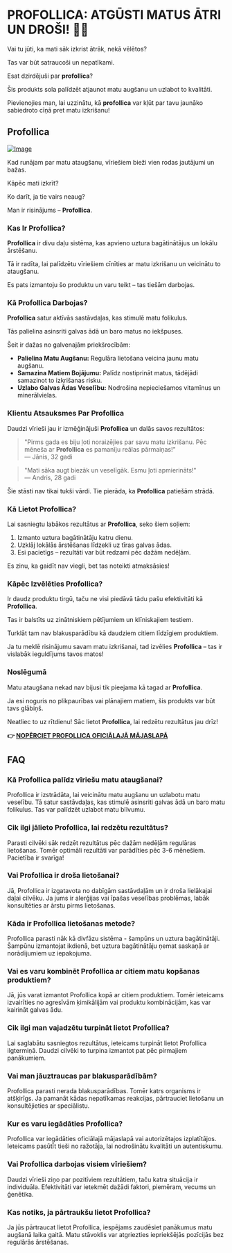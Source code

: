 # PROFOLLICA: ATGŪSTI MATUS ĀTRI UN DROŠI! 💪🧴

Vai tu jūti, ka mati sāk izkrist ātrāk, nekā vēlētos? 

Tas var būt satraucoši un nepatīkami. 

Esat dzirdējuši par **profollica**? 

Šis produkts sola palīdzēt atjaunot matu augšanu un uzlabot to kvalitāti. 

Pievienojies man, lai uzzinātu, kā **profollica** var kļūt par tavu jaunāko sabiedroto cīņā pret matu izkrišanu!

## Profollica

[![Image](https://www2.sellhealth.com/57/profollica_icon002_300x400.gif)](https://gchaffi.com/Ll2xRRA1)

Kad runājam par matu ataugšanu, vīriešiem bieži vien rodas jautājumi un bažas. 

Kāpēc mati izkrīt? 

Ko darīt, ja tie vairs neaug?

Man ir risinājums – **Profollica**.

### Kas Ir Profollica?

**Profollica** ir divu daļu sistēma, kas apvieno uztura bagātinātājus un lokālu ārstēšanu. 

Tā ir radīta, lai palīdzētu vīriešiem cīnīties ar matu izkrišanu un veicinātu to ataugšanu.

Es pats izmantoju šo produktu un varu teikt – tas tiešām darbojas.

### Kā Profollica Darbojas?

**Profollica** satur aktīvās sastāvdaļas, kas stimulē matu folikulus. 

Tās palielina asinsriti galvas ādā un baro matus no iekšpuses. 

Šeit ir dažas no galvenajām priekšrocībām:

- **Palielina Matu Augšanu:** Regulāra lietošana veicina jaunu matu augšanu.
- **Samazina Matiem Bojājumu:** Palīdz nostiprināt matus, tādējādi samazinot to izkrišanas risku.
- **Uzlabo Galvas Ādas Veselību:** Nodrošina nepieciešamos vitamīnus un minerālvielas.

### Klientu Atsauksmes Par Profollica

Daudzi vīrieši jau ir izmēģinājuši **Profollica** un dalās savos rezultātos:

> "Pirms gada es biju ļoti noraizējies par savu matu izkrišanu. Pēc mēneša ar **Profollica** es pamanīju reālas pārmaiņas!"  
> — Jānis, 32 gadi

> "Mati sāka augt biezāk un veselīgāk. Esmu ļoti apmierināts!"  
> — Andris, 28 gadi

Šie stāsti nav tikai tukši vārdi. Tie pierāda, ka **Profollica** patiešām strādā.

### Kā Lietot Profollica?

Lai sasniegtu labākos rezultātus ar **Profollica**, seko šiem soļiem:

1. Izmanto uztura bagātinātāju katru dienu.
2. Uzklāj lokālās ārstēšanas līdzekli uz tīras galvas ādas.
3. Esi pacietīgs – rezultāti var būt redzami pēc dažām nedēļām.

Es zinu, ka gaidīt nav viegli, bet tas noteikti atmaksāsies!

### Kāpēc Izvēlēties Profollica?

Ir daudz produktu tirgū, taču ne visi piedāvā tādu pašu efektivitāti kā **Profollica**.

Tas ir balstīts uz zinātniskiem pētījumiem un klīniskajiem testiem.

Turklāt tam nav blakusparādību kā daudziem citiem līdzīgiem produktiem.

Ja tu meklē risinājumu savam matu izkrišanai, tad izvēlies **Profollica** – tas ir vislabāk ieguldījums tavos matos!

### Noslēgumā

Matu ataugšana nekad nav bijusi tik pieejama kā tagad ar **Profollica**. 

Ja esi noguris no plikpaurības vai plānajiem matiem, šis produkts var būt tavs glābiņš.

Neatliec to uz rītdienu! Sāc lietot **Profollica**, lai redzētu rezultātus jau drīz!



**👉 [NOPĒRCIET PROFOLLICA OFICIĀLAJĀ MĀJASLAPĀ](https://gchaffi.com/Ll2xRRA1)**

## FAQ

### Kā Profollica palīdz vīriešu matu ataugšanai?
Profollica ir izstrādāta, lai veicinātu matu augšanu un uzlabotu matu veselību. Tā satur sastāvdaļas, kas stimulē asinsriti galvas ādā un baro matu folikulus. Tas var palīdzēt uzlabot matu blīvumu.

### Cik ilgi jālieto Profollica, lai redzētu rezultātus?
Parasti cilvēki sāk redzēt rezultātus pēc dažām nedēļām regulāras lietošanas. Tomēr optimāli rezultāti var parādīties pēc 3-6 mēnešiem. Pacietība ir svarīga!

### Vai Profollica ir droša lietošanai?
Jā, Profollica ir izgatavota no dabīgām sastāvdaļām un ir droša lielākajai daļai cilvēku. Ja jums ir alerģijas vai īpašas veselības problēmas, labāk konsultēties ar ārstu pirms lietošanas.

### Kāda ir Profollica lietošanas metode?
Profollica parasti nāk kā divfāzu sistēma - šampūns un uztura bagātinātāji. Šampūnu izmantojat ikdienā, bet uztura bagātinātāju ņemat saskaņā ar norādījumiem uz iepakojuma.

### Vai es varu kombinēt Profollica ar citiem matu kopšanas produktiem?
Jā, jūs varat izmantot Profollica kopā ar citiem produktiem. Tomēr ieteicams izvairīties no agresīvām ķimikālijām vai produktu kombinācijām, kas var kairināt galvas ādu.

### Cik ilgi man vajadzētu turpināt lietot Profollica?
Lai saglabātu sasniegtos rezultātus, ieteicams turpināt lietot Profollica ilgtermiņā. Daudzi cilvēki to turpina izmantot pat pēc pirmajiem panākumiem.

### Vai man jāuztraucas par blakusparādībām?
Profollica parasti nerada blakusparādības. Tomēr katrs organisms ir atšķirīgs. Ja pamanāt kādas nepatīkamas reakcijas, pārtrauciet lietošanu un konsultējieties ar speciālistu.

### Kur es varu iegādāties Profollica?
Profollica var iegādāties oficiālajā mājaslapā vai autorizētajos izplatītājos. Ieteicams pasūtīt tieši no ražotāja, lai nodrošinātu kvalitāti un autentiskumu.

### Vai Profollica darbojas visiem vīriešiem?
Daudzi vīrieši ziņo par pozitīviem rezultātiem, taču katra situācija ir individuāla. Efektivitāti var ietekmēt dažādi faktori, piemēram, vecums un ģenētika.

### Kas notiks, ja pārtraukšu lietot Profollica?
Ja jūs pārtraucat lietot Profollica, iespējams zaudēsiet panākumus matu augšanā laika gaitā. Matu stāvoklis var atgriezties iepriekšējās pozīcijās bez regulārās ārstēšanas.